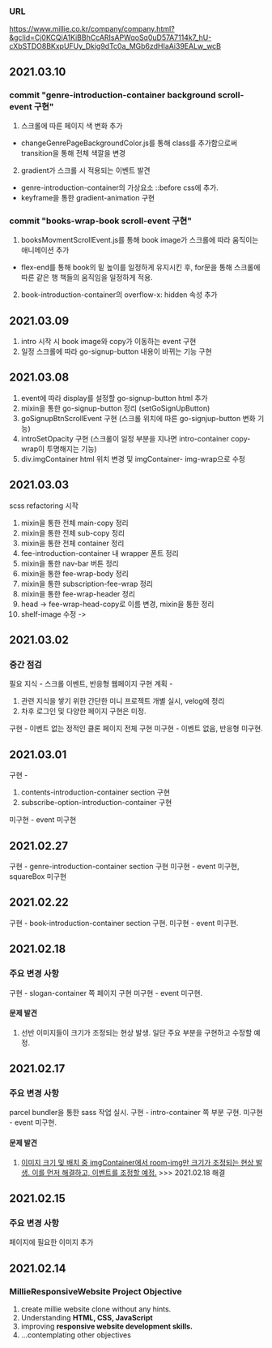 ### URL

https://www.millie.co.kr/company/company.html?&gclid=Cj0KCQiA1KiBBhCcARIsAPWqoSq0uD57A7114k7_hU-cXbSTDO8BKxpUFUy_Dkig9dTc0a_MGb6zdHIaAi39EALw_wcB

## 2021.03.10

### commit "genre-introduction-container background scroll-event 구현"

1. 스크롤에 따른 페이지 색 변화 추가

- changeGenrePageBackgroundColor.js를 통해 class를 추가함으로써 transition을 통해 전체 색깔을 변경

2. gradient가 스크롤 시 적용되는 이벤트 발견

- genre-introduction-container의 가상요소 ::before css에 추가.
- keyframe을 통한 gradient-animation 구현

### commit "books-wrap-book scroll-event 구현"

1. booksMovmentScrollEvent.js를 통해 book image가 스크롤에 따라 움직이는 애니메이션 추가

- flex-end를 통해 book의 밑 높이를 일정하게 유지시킨 후, for문을 통해 스크롤에 따른 같은 행 책들의 움직임을 일정하게 적용.

2. book-introduction-container의 overflow-x: hidden 속성 추가

## 2021.03.09

1. intro 시작 시 book image와 copy가 이동하는 event 구현
2. 일정 스크롤에 따라 go-signup-button 내용이 바뀌는 기능 구현

## 2021.03.08

1. event에 따라 display를 설정할 go-signup-button html 추가
2. mixin을 통한 go-signup-button 정리 (setGoSignUpButton)
3. goSignupBtnScrollEvent 구현 (스크롤 위치에 따른 go-signjup-button 변화 기능)
4. introSetOpacity 구현 (스크롤이 일정 부분을 지나면 intro-container copy-wrap이 투명해지는 기능)
5. div.imgContainer html 위치 변경 및 imgContainer- img-wrap으로 수정

## 2021.03.03

scss refactoring 시작

1. mixin을 통한 전체 main-copy 정리
2. mixin을 통한 전체 sub-copy 정리
3. mixin을 통한 전체 container 정리
4. fee-introduction-container 내 wrapper 폰트 정리
5. mixin을 통한 nav-bar 버튼 정리
6. mixin을 통한 fee-wrap-body 정리
7. mixin을 통한 subscription-fee-wrap 정리
8. mixin을 통한 fee-wrap-header 정리
9. head -> fee-wrap-head-copy로 이름 변경, mixin을 통한 정리
10. shelf-image 수정 ->

## 2021.03.02

### 중간 점검

필요 지식 - 스크롤 이벤트, 반응형 웹페이지 구현
계획 -

1. 관련 지식을 쌓기 위한 간단한 미니 프로젝트 개별 실시, velog에 정리
2. 차후 로그인 및 다양한 페이지 구현은 미정.

구현 - 이벤트 없는 정적인 클론 페이지 전체 구현
미구현 - 이벤트 없음, 반응형 미구현.

## 2021.03.01

구현 -

1. contents-introduction-container section 구현
2. subscribe-option-introduction-container 구현

미구현 - event 미구현

## 2021.02.27

구현 - genre-introduction-container section 구현
미구현 - event 미구현, squareBox 미구현

## 2021.02.22

구현 - book-introduction-container section 구현.
미구현 - event 미구현.

## 2021.02.18

### 주요 변경 사항

구현 - slogan-container 쪽 페이지 구현
미구현 - event 미구현.

#### <strong>문제 발견</strong>

1. 선반 이미지들이 크기가 조정되는 현상 발생.
   일단 주요 부분을 구현하고 수정할 예정.

## 2021.02.17

### 주요 변경 사항

parcel bundler을 통한 sass 작업 실시.
구현 - intro-container 쪽 부분 구현.
미구현 - event 미구현.

#### <strong>문제 발견</strong>

1. <u>이미지 크기 및 배치 중 imgContainer에서 room-img만 크기가 조정되는 현상 발생.
   이를 먼저 해결하고, 이벤트를 조정할 예정.</u> >>> 2021.02.18 해결

## 2021.02.15

### 주요 변경 사항

페이지에 필요한 이미지 추가

## 2021.02.14

### MillieResponsiveWebsite Project Objective

1. create millie website clone without any hints.
2. Understanding <b>HTML, CSS, JavaScript</b>
3. improving <b>responsive website development skills.</b>
4. ...contemplating other objectives
